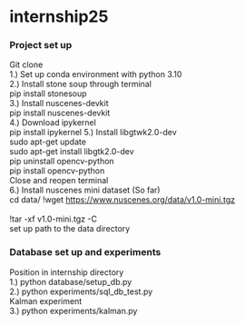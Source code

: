 # internship25

### Project set up
Git clone <br/>
1.) Set up conda environment with python 3.10 <br/>
2.) Install stone soup through terminal <br/>
pip install stonesoup <br/>
3.) Install nuscenes-devkit <br/>
pip install nuscenes-devkit <br/>
4.) Download ipykernel <br/>
pip install ipykernel
5.) Install libgtwk2.0-dev <br/>
sudo apt-get update <br/> 
sudo apt-get install libgtk2.0-dev <br/>
pip uninstall opencv-python <br/>
pip install opencv-python <br/> 
Close and reopen terminal <br/> 
6.) Install nuscenes mini dataset (So far) <br/>
cd data/
!wget https://www.nuscenes.org/data/v1.0-mini.tgz <br/>  
!tar -xf v1.0-mini.tgz -C   <br/>
set up path to the data directory <br/>


### Database set up and experiments 
Position in internship directory <br/>
1.) python database/setup_db.py <br/>
2.) python experiments/sql_db_test.py <br/>
Kalman experiment <br/>
3.) python experiments/kalman.py